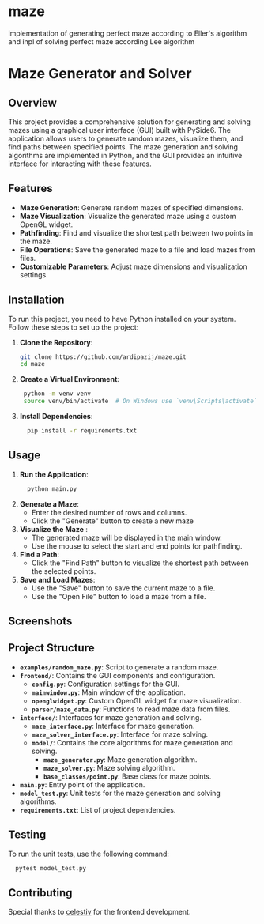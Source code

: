 # maze
implementation of generating perfect maze  according to Eller's algorithm and inpl of solving perfect maze according  Lee algorithm 

# Maze Generator and Solver

## Overview

This project provides a comprehensive solution for generating and solving mazes using a graphical user interface (GUI) built with PySide6. The application allows users to generate random mazes, visualize them, and find paths between specified points. The maze generation and solving algorithms are implemented in Python, and the GUI provides an intuitive interface for interacting with these features.

## Features

- **Maze Generation**: Generate random mazes of specified dimensions.
- **Maze Visualization**: Visualize the generated maze using a custom OpenGL widget.
- **Pathfinding**: Find and visualize the shortest path between two points in the maze.
- **File Operations**: Save the generated maze to a file and load mazes from files.
- **Customizable Parameters**: Adjust maze dimensions and visualization settings.

## Installation

To run this project, you need to have Python installed on your system. Follow these steps to set up the project:

1. **Clone the Repository**:
   ```bash
   git clone https://github.com/ardipazij/maze.git
   cd maze
   ```
2. **Create a Virtual Environment**:
   ```bash
    python -m venv venv
    source venv/bin/activate  # On Windows use `venv\Scripts\activate`
   ```
3. **Install Dependencies**:
   ```bash
     pip install -r requirements.txt
   ```
## Usage

1. **Run the Application**:
   ```bash
     python main.py
   ```
2. **Generate a Maze**:
   - Enter the desired number of rows and columns.
   - Click the "Generate" button to create a new maze
3. **Visualize the Maze** :
   -  The generated maze will be displayed in the main window.
   - Use the mouse to select the start and end points for pathfinding.
4. **Find a Path**:
   - Click the "Find Path" button to visualize the shortest path between the selected points.
5. **Save and Load Mazes**:
   - Use the "Save" button to save the current maze to a file.
   - Use the "Open File" button to load a maze from a file.

## Screenshots

## Project Structure

- **`examples/random_maze.py`**: Script to generate a random maze.
- **`frontend/`**: Contains the GUI components and configuration.
  - **`config.py`**: Configuration settings for the GUI.
  - **`mainwindow.py`**: Main window of the application.
  - **`openglwidget.py`**: Custom OpenGL widget for maze visualization.
  - **`parser/maze_data.py`**: Functions to read maze data from files.
- **`interface/`**: Interfaces for maze generation and solving.
  - **`maze_interface.py`**: Interface for maze generation.
  - **`maze_solver_interface.py`**: Interface for maze solving.
  - **`model/`**: Contains the core algorithms for maze generation and solving.
    - **`maze_generator.py`**: Maze generation algorithm.
    - **`maze_solver.py`**: Maze solving algorithm.
    - **`base_classes/point.py`**: Base class for maze points.
- **`main.py`**: Entry point of the application.
- **`model_test.py`**: Unit tests for the maze generation and solving algorithms.
- **`requirements.txt`**: List of project dependencies.

## Testing

To run the unit tests, use the following command:
```bash
  pytest model_test.py
```

## Contributing

Special thanks to [celestiv](https://github.com/celestiv) for the frontend development.
